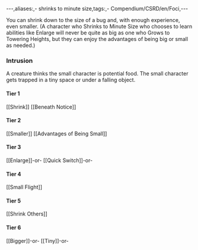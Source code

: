 ---,aliases:,- shrinks to minute size,tags:,- Compendium/CSRD/en/Foci,---

You can shrink down to the size of a bug and, with enough experience, even smaller. (A character who Shrinks to Minute Size who chooses to learn abilities like Enlarge will never be quite as big as one who Grows to Towering Heights, but they can enjoy the advantages of being big or small as needed.)
 ### Intrusion
A creature thinks the small character is potential food. The small character gets trapped in a tiny space or under a falling object.

#### Tier 1
[[Shrink]]
[[Beneath Notice]]
#### Tier 2
[[Smaller]]
[[Advantages of Being Small]]
#### Tier 3
[[Enlarge]]-or-
[[Quick Switch]]-or-
#### Tier 4
[[Small Flight]]
#### Tier 5
[[Shrink Others]]
#### Tier 6
[[Bigger]]-or-
[[Tiny]]-or-
